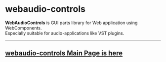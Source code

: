 # webaudio-controls
**WebAudioControls** is GUI parts library for Web application using WebComponents.  
Especially suitable for audio-applications like VST plugins.  

---

## [webaudio-controls Main Page is here](https://github.com/g200kg/webaudio-controls)

